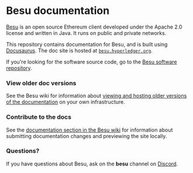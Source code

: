 # Besu documentation

[Besu](https://github.com/hyperledger/besu/) is an open source Ethereum client developed
under the Apache 2.0 license and written in Java.
It runs on public and private networks.

This repository contains documentation for Besu, and is built using [Docusaurus](https://docusaurus.io/).
The doc site is hosted at [`besu.hyperledger.org`](https://besu.hyperledger.org).

If you're looking for the software source code, go to the [Besu software repository](https://github.com/hyperledger/besu).

### View older doc versions

See the Besu wiki for information about [viewing and hosting older versions of the documentation](https://wiki.hyperledger.org/display/BESU/View+older+documentation+versions) on your own infrastructure.

### Contribute to the docs

See the [documentation section in the Besu wiki](https://wiki.hyperledger.org/display/BESU/Documentation)
for information about submitting documentation changes and previewing the site locally.

### Questions?

If you have questions about Besu, ask on the **besu** channel on [Discord](https://discord.gg/hyperledger).
